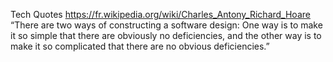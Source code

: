 Tech Quotes
https://fr.wikipedia.org/wiki/Charles_Antony_Richard_Hoare
“There are two ways of constructing a software design: One way is
to make it so simple that there are obviously no deficiencies, and the
other way is to make it so complicated that there are no obvious
deficiencies.”
